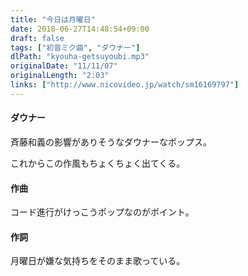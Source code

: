 ```yaml
---
title: "今日は月曜日"
date: 2018-06-27T14:48:54+09:00
draft: false
tags: ["初音ミク曲", "ダウナー"]
dlPath: "kyouha-getsuyoubi.mp3"
originalDate: "11/11/07"
originalLength: "2:03"
links: ["http://www.nicovideo.jp/watch/sm16169797"]
---
```


#### ダウナー

斉藤和義の影響がありそうなダウナーなポップス。

これからこの作風もちょくちょく出てくる。

#### 作曲

コード進行がけっこうポップなのがポイント。

#### 作詞

月曜日が嫌な気持ちをそのまま歌っている。

